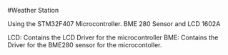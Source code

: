 #Weather Station

Using the STM32F407 Microcontroller. BME 280 Sensor and LCD 1602A


LCD: Contains the LCD Driver for the microcontroller
BME: Contains the Driver for the BME280 sensor for the microcontoller.
